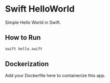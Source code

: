 # Swift HelloWorld

Simple Hello World in Swift.

## How to Run

```bash
swift hello.swift
```

## Dockerization

Add your Dockerfile here to containerize this app.
